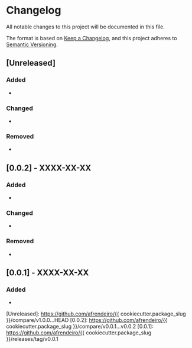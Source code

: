 # Changelog

All notable changes to this project will be documented in this file.

The format is based on [Keep a Changelog](https://keepachangelog.com/en/1.0.0/),
and this project adheres to [Semantic Versioning](https://semver.org/spec/v2.0.0.html).

## [Unreleased]
### Added
- 
### Changed
- 
### Removed
- 

## [0.0.2] - XXXX-XX-XX
### Added
- 
### Changed
- 
### Removed
- 

## [0.0.1] - XXXX-XX-XX
### Added
- 

[Unreleased]: https://github.com/afrendeiro/{{ cookiecutter.package_slug }}/compare/v1.0.0...HEAD
[0.0.2]: https://github.com/afrendeiro/{{ cookiecutter.package_slug }}/compare/v0.0.1...v0.0.2
[0.0.1]: https://github.com/afrendeiro/{{ cookiecutter.package_slug }}/releases/tag/v0.0.1
